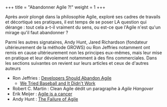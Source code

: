 +++
title = "Abandonner Agile ?!"
weight = 1
+++


Après avoir plongé dans la philosophie Agile, exploré ses cadres de travails et décortiqué ses pratiques, il est temps de se poser LA question qui dérange : tout cela a-t-il vraiment du sens, ou est-ce que l'Agile n'est qu'un mirage qu'il faut abandonner ?

Parmi les autres signataires, Andy Hunt, Jared Richardson (fondateur ultérieurement de la méthode GROWS) ou Ron Jeffries notamment ont remis en cause ultérieurement non les principes eux-mêmes, mais leur mise en pratique et leur dévoiement notamment à des fins commerciales. Dans les sections suivantes on revient sur leurs articles et ceux de d'autres auteurs 
- Ron Jeffries : [Developers Should Abandon Agile](https://ronjeffries.com/articles/018-01ff/abandon-1/)
  - [We Tried Baseball and It Didn't Work](https://ronjeffries.com/xprog/articles/jatbaseball/)
- Robert C. Martin : Clean Agile dédit un paragraphe à *Agile Hangover*
- Erik Meijer : [Agile is a cancer](https://www.theregister.com/2015/01/08/erik_meijer_agile_is_a_cancer_we_have_to_eliminate_from_the_industry/?mt=1420720905092)
- Andy Hunt : [The Failure of Agile](https://toolshed.com/2015/05/the-failure-of-agile.html)